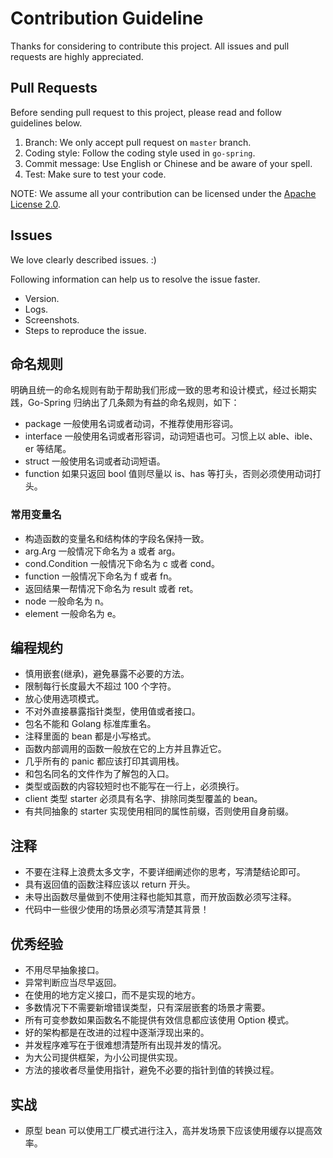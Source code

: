 # Contribution Guideline

Thanks for considering to contribute this project. All issues and pull requests are highly appreciated.

## Pull Requests

Before sending pull request to this project, please read and follow guidelines below.

1. Branch: We only accept pull request on `master` branch.
2. Coding style: Follow the coding style used in `go-spring`.
3. Commit message: Use English or Chinese and be aware of your spell.
4. Test: Make sure to test your code.

NOTE: We assume all your contribution can be licensed under the [Apache License 2.0](https://github.com/go-spring/go-spring/blob/master/LICENSE).

## Issues

We love clearly described issues. :)

Following information can help us to resolve the issue faster.

* Version.
* Logs.
* Screenshots.
* Steps to reproduce the issue.

## 命名规则

明确且统一的命名规则有助于帮助我们形成一致的思考和设计模式，经过长期实践，Go-Spring 归纳出了几条颇为有益的命名规则，如下：

* package 一般使用名词或者动词，不推荐使用形容词。
* interface 一般使用名词或者形容词，动词短语也可。习惯上以 able、ible、er 等结尾。
* struct 一般使用名词或者动词短语。
* function 如果只返回 bool 值则尽量以 is、has 等打头，否则必须使用动词打头。

### 常用变量名

* 构造函数的变量名和结构体的字段名保持一致。
* arg.Arg 一般情况下命名为 a 或者 arg。
* cond.Condition 一般情况下命名为 c 或者 cond。
* function 一般情况下命名为 f 或者 fn。
* 返回结果一帮情况下命名为 result 或者 ret。
* node 一般命名为 n。
* element 一般命名为 e。

## 编程规约

* 慎用嵌套(继承)，避免暴露不必要的方法。
* 限制每行长度最大不超过 100 个字符。
* 放心使用选项模式。
* 不对外直接暴露指针类型，使用值或者接口。
* 包名不能和 Golang 标准库重名。
* 注释里面的 bean 都是小写格式。
* 函数内部调用的函数一般放在它的上方并且靠近它。
* 几乎所有的 panic 都应该打印其调用栈。
* 和包名同名的文件作为了解包的入口。
* 类型或函数的内容较短时也不能写在一行上，必须换行。
* client 类型 starter 必须具有名字、排除同类型覆盖的 bean。
* 有共同抽象的 starter 实现使用相同的属性前缀，否则使用自身前缀。

## 注释

* 不要在注释上浪费太多文字，不要详细阐述你的思考，写清楚结论即可。
* 具有返回值的函数注释应该以 return 开头。
* 未导出函数尽量做到不使用注释也能知其意，而开放函数必须写注释。
* 代码中一些很少使用的场景必须写清楚其背景！

## 优秀经验

* 不用尽早抽象接口。
* 异常判断应当尽早返回。
* 在使用的地方定义接口，而不是实现的地方。
* 多数情况下不需要新增错误类型，只有深层嵌套的场景才需要。
* 所有可变参数如果函数名不能提供有效信息都应该使用 Option 模式。
* 好的架构都是在改进的过程中逐渐浮现出来的。
* 并发程序难写在于很难想清楚所有出现并发的情况。
* 为大公司提供框架，为小公司提供实现。
* 方法的接收者尽量使用指针，避免不必要的指针到值的转换过程。

## 实战

* 原型 bean 可以使用工厂模式进行注入，高并发场景下应该使用缓存以提高效率。